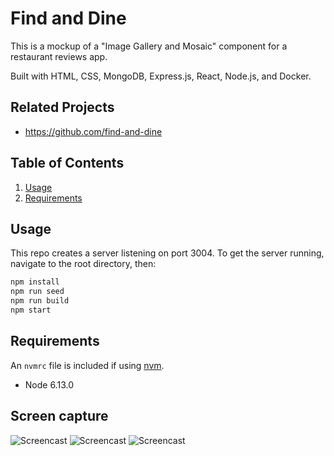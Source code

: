 # Find and Dine

This is a mockup of a "Image Gallery and Mosaic" component for a restaurant reviews app.

Built with HTML, CSS, MongoDB, Express.js, React, Node.js, and Docker.

## Related Projects

  - https://github.com/find-and-dine

## Table of Contents

1. [Usage](#Usage)
2. [Requirements](#requirements)

## Usage

This repo creates a server listening on port 3004. To get the server running, navigate to the root directory, then:

```sh
npm install
npm run seed
npm run build
npm start
```

## Requirements

An `nvmrc` file is included if using [nvm](https://github.com/creationix/nvm).

- Node 6.13.0

## Screen capture
![Screencast](https://giphy.com/gifs/jPM6MCEVEDPwT5KVYr/html5)
![Screencast](https://i.imgur.com/Qp9I81j.gif)
![Screencast](https://i.imgur.com/Qp9I81j.gif)
